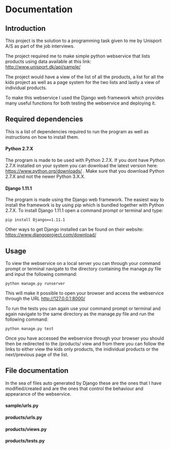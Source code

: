 # Documentation #

## Introduction ##

This project is the solution to a programming task given to me by Unisport A/S as part of the job interviews.

The project required me to make simple python webservice that lists products using data available at this link: http://www.unisport.dk/api/sample/

The project would have a view of the list of all the products, a list for all the kids project as well as a page system for the two lists and lastly a view of individual products.

To make this webservice I used the Django web framework which provides many useful functions for both testing the webservice and deploying it.

## Required dependencies ##

This is a list of dependencies required to run the program as well as instructions on how to install them.

#### Python 2.7.X ####

The program is made to be used with Python 2.7.X. If you dont have Python 2.7.X installed on your system you can download the latest version here: https://www.python.org/downloads/ .
Make sure that you download Python 2.7.X and not the newer Python 3.X.X.

#### Django 1.11.1 ####

The program is made using the Django web framework.
The easiest way to install the framework is by using pip which is bundled together with Python 2.7.X.
To install Django 1.11.1 open a command prompt or terminal and type:

```
pip install Django==1.11.1
```

Other ways to get Django installed can be found on their website: https://www.djangoproject.com/download/

## Usage ##

To view the webservice on a local server you can through your command prompt or terminal navigate to the directory containing the manage.py file and input the following command:

```
python manage.py runserver
```

This will make it possible to open your browser and access the webservice through the URL http://127.0.0.1:8000/

To run the tests you can again use your command prompt or terminal and again navigate to the same directory as the manage.py file and run the following command:

```
python manage.py test
```

Once you have accessed the webservice through your browser you should then be redirected to the /products/ view and from there you can follow the links to either view the kids only products, the inidividual products or the next/previous page of the list.

## File documentation ##

In the sea of files auto generated by Django these are the ones that I have modified/created and are the ones that control the behaviour and appearance of the webservice.

#### sample/urls.py ####

#### products/urls.py ####

#### products/views.py ####

#### products/tests.py ####